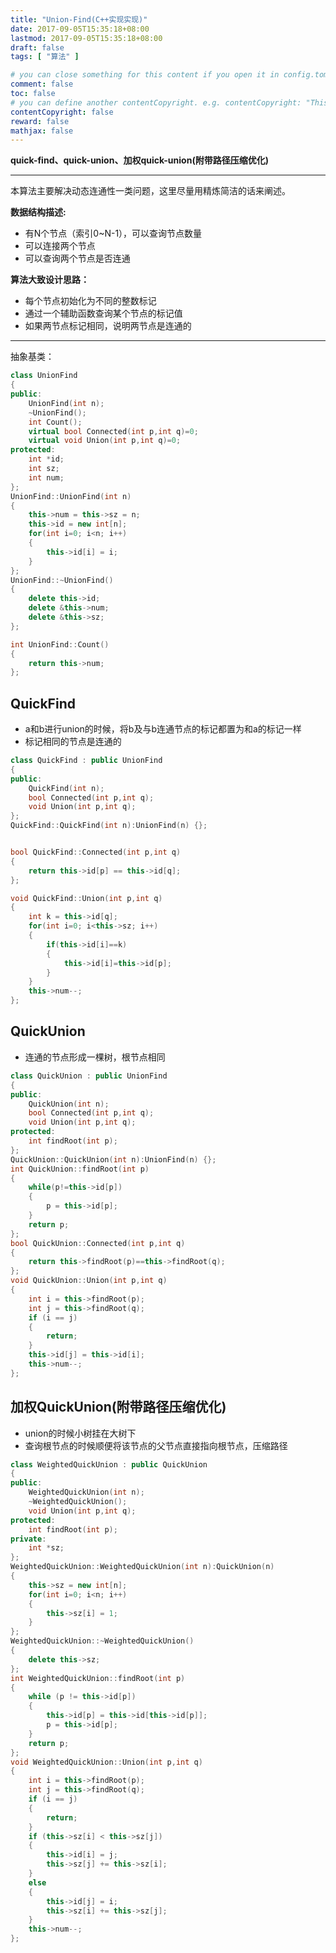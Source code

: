 ```yaml
---
title: "Union-Find(C++实现实现)"
date: 2017-09-05T15:35:18+08:00
lastmod: 2017-09-05T15:35:18+08:00
draft: false
tags: [ "算法" ]

# you can close something for this content if you open it in config.toml.
comment: false
toc: false
# you can define another contentCopyright. e.g. contentCopyright: "This is an another copyright."
contentCopyright: false
reward: false
mathjax: false
---
```


**quick-find、quick-union、加权quick-union(附带路径压缩优化)**

------
本算法主要解决动态连通性一类问题，这里尽量用精炼简洁的话来阐述。

**数据结构描述:**

- 有N个节点（索引0~N-1），可以查询节点数量
- 可以连接两个节点
- 可以查询两个节点是否连通

**算法大致设计思路：**

- 每个节点初始化为不同的整数标记
- 通过一个辅助函数查询某个节点的标记值
- 如果两节点标记相同，说明两节点是连通的
------

抽象基类：
``` cpp
class UnionFind
{
public:
    UnionFind(int n);
    ~UnionFind();
    int Count();
    virtual bool Connected(int p,int q)=0;
    virtual void Union(int p,int q)=0;
protected:
    int *id;
    int sz;
    int num;
};
UnionFind::UnionFind(int n)
{
    this->num = this->sz = n;
    this->id = new int[n];
    for(int i=0; i<n; i++)
    {
        this->id[i] = i;
    }
};
UnionFind::~UnionFind()
{
    delete this->id;
    delete &this->num;
    delete &this->sz;
};

int UnionFind::Count()
{
    return this->num;
};
```

## QuickFind

- a和b进行union的时候，将b及与b连通节点的标记都置为和a的标记一样
- 标记相同的节点是连通的

``` cpp
class QuickFind : public UnionFind
{
public:
    QuickFind(int n);
    bool Connected(int p,int q);
    void Union(int p,int q);
};
QuickFind::QuickFind(int n):UnionFind(n) {};


bool QuickFind::Connected(int p,int q)
{
    return this->id[p] == this->id[q];
};

void QuickFind::Union(int p,int q)
{
    int k = this->id[q];
    for(int i=0; i<this->sz; i++)
    {
        if(this->id[i]==k)
        {
            this->id[i]=this->id[p];
        }
    }
    this->num--;
};
```

## QuickUnion
- 连通的节点形成一棵树，根节点相同

``` cpp
class QuickUnion : public UnionFind
{
public:
    QuickUnion(int n);
    bool Connected(int p,int q);
    void Union(int p,int q);
protected:
    int findRoot(int p);
};
QuickUnion::QuickUnion(int n):UnionFind(n) {};
int QuickUnion::findRoot(int p)
{
    while(p!=this->id[p])
    {
        p = this->id[p];
    }
    return p;
};
bool QuickUnion::Connected(int p,int q)
{
    return this->findRoot(p)==this->findRoot(q);
};
void QuickUnion::Union(int p,int q)
{
    int i = this->findRoot(p);
    int j = this->findRoot(q);
    if (i == j)
    {
        return;
    }
    this->id[j] = this->id[i];
    this->num--;
};
```

## 加权QuickUnion(附带路径压缩优化)

- union的时候小树挂在大树下
- 查询根节点的时候顺便将该节点的父节点直接指向根节点，压缩路径

``` cpp
class WeightedQuickUnion : public QuickUnion
{
public:
    WeightedQuickUnion(int n);
    ~WeightedQuickUnion();
    void Union(int p,int q);
protected:
    int findRoot(int p);
private:
    int *sz;
};
WeightedQuickUnion::WeightedQuickUnion(int n):QuickUnion(n)
{
    this->sz = new int[n];
    for(int i=0; i<n; i++)
    {
        this->sz[i] = 1;
    }
};
WeightedQuickUnion::~WeightedQuickUnion()
{
    delete this->sz;
};
int WeightedQuickUnion::findRoot(int p)
{
    while (p != this->id[p])
    {
        this->id[p] = this->id[this->id[p]];
        p = this->id[p];
    }
    return p;
};
void WeightedQuickUnion::Union(int p,int q)
{
    int i = this->findRoot(p);
    int j = this->findRoot(q);
    if (i == j)
    {
        return;
    }
    if (this->sz[i] < this->sz[j])
    {
        this->id[i] = j;
        this->sz[j] += this->sz[i];
    }
    else
    {
        this->id[j] = i;
        this->sz[i] += this->sz[j];
    }
    this->num--;
};
```
